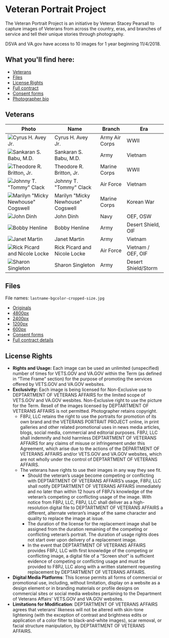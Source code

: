 # Veteran Portrait Project
The Veteran Portrait Project is an initiative by Veteran Stacey Pearsall to capture images of Veterans from across the country, eras, and branches of service and tell their unique stories through photography. 

DSVA and VA.gov have access to 10 images for 1 year beginning 11/4/2018.

## What you'll find here:
- [Veterans](#veterans)
- [Files](#files)
- [License Rights](#license-rights)
- [Full contract](https://github.com/department-of-veterans-affairs/digitalservice/blob/master/projects/Merger/Contracts/VPP/VPP_VA_Usage-092018.pdf)
- [Consent forms](https://github.com/department-of-veterans-affairs/digitalservice/tree/master/projects/Merger/Contracts/VPP/VPP-consent-forms)
- [Photographer bio](https://github.com/department-of-veterans-affairs/va.gov-team/blob/master/design/va-graphics/veteran-portrait-project/Pearsall_BIO_2018.docx)

## Veterans
| Photo                                  | Name                              | Branch | Era  |
| -------------------------------------- | --------------------------------- | ------ | ---- |
| ![Cyrus H. Avey Jr.](https://github.com/department-of-veterans-affairs/va.gov-team/blob/master/design/va-graphics/veteran-portrait-project/VPP-images/600px/avey-white-600px.jpg) | Cyrus H. Avey Jr. | Army Air Corps | WWII |
| ![Sankaran S. Babu, M.D.](https://github.com/department-of-veterans-affairs/va.gov-team/blob/master/design/va-graphics/veteran-portrait-project/VPP-images/600px/babu-white-600px.jpg) | Sankaran S. Babu, M.D. | Army | Vietnam |
| ![Theodore R. Britton, Jr.](https://github.com/department-of-veterans-affairs/va.gov-team/blob/master/design/va-graphics/veteran-portrait-project/VPP-images/600px/britton-white-600px.jpg) | Theodore R. Britton, Jr. | Marine Corps | WWII |
| ![Johnny T. "Tommy" Clack](https://github.com/department-of-veterans-affairs/va.gov-team/blob/master/design/va-graphics/veteran-portrait-project/VPP-images/600px/clack-white-600px.jpg) | Johnny T. "Tommy" Clack | Air Force | Vietnam |
| ![Marilyn "Micky Newhouse" Cogswell](https://github.com/department-of-veterans-affairs/va.gov-team/blob/master/design/va-graphics/veteran-portrait-project/VPP-images/600px/cogswell-white-600px.jpg) | Marilyn "Micky Newhouse" Cogswell | Marine Corps | Korean War |
| ![John Dinh](https://github.com/department-of-veterans-affairs/va.gov-team/blob/master/design/va-graphics/veteran-portrait-project/VPP-images/600px/dinh-white-600px.jpg) | John Dinh | Navy | OEF, OSW |
| ![Bobby Henline](https://github.com/department-of-veterans-affairs/va.gov-team/blob/master/design/va-graphics/veteran-portrait-project/VPP-images/600px/henline-white-600px.jpg) | Bobby Henline | Army | Desert Shield, OIF |
| ![Janet Martin](https://github.com/department-of-veterans-affairs/va.gov-team/blob/master/design/va-graphics/veteran-portrait-project/VPP-images/600px/martin-white-600px.jpg) | Janet Martin | Army | Vietnam |
| ![Rick Picard and Nicole Locke](https://github.com/department-of-veterans-affairs/va.gov-team/blob/master/design/va-graphics/veteran-portrait-project/VPP-images/600px/picard_locke-white-600px.jpg) | Rick Picard and Nicole Locke | Air Force | Vietnam / OEF, OIF |
| ![Sharon Singleton](https://github.com/department-of-veterans-affairs/va.gov-team/blob/master/design/va-graphics/veteran-portrait-project/VPP-images/600px/singleton-white-600px.jpg) | Sharon Singleton | Army | Desert Shield/Storm |

## Files
File names: `lastname-bgcolor-cropped-size.jpg`
- [Originals](https://github.com/department-of-veterans-affairs/va.gov-team/tree/master/design/va-graphics/veteran-portrait-project/VPP-images/original)
- [4800px](https://github.com/department-of-veterans-affairs/va.gov-team/tree/master/design/va-graphics/veteran-portrait-project/VPP-images/4800px)
- [2400px](https://github.com/department-of-veterans-affairs/va.gov-team/tree/master/design/va-graphics/veteran-portrait-project/VPP-images/2400px)
- [1200px](https://github.com/department-of-veterans-affairs/va.gov-team/tree/master/design/va-graphics/veteran-portrait-project/VPP-images/1200px)
- [600px](https://github.com/department-of-veterans-affairs/va.gov-team/tree/master/design/va-graphics/veteran-portrait-project/VPP-images/600px)
- [Consent forms]()
- [Full contract details]()

## License Rights
- **Rights and Usage:** Each image can be used an unlimited (unspecified) number of times for VETS.GOV and VA.GOV within the Term (as defined in “Time Frame” section) for the purpose of promoting the services offered by VETS.GOV and VA.GOV websites. 
- **Exclusivity:** Each image is being licensed for Non-Exclusive use to DEPTARTMENT OF VETERANS AFFAIRS for the limited scope of VETS.GOV and VA.GOV wesbites. Non-Exclusive right to use the picture for the Term. Resell of the images licensed by DEPTARTMENT OF VETERANS AFFAIRS is not permitted. Photographer retains copyright. 
  - F8PJ, LLC retains the right to use the portraits for promotion of its own brand and the VETERANS PORTRAIT PROJECT online, in print galleries and other related promotional uses in news media articles, blogs, social media, commercial and editorial purposes. F8PJ, LLC shall indemnify and hold harmless DEPTARTMENT OF VETERANS AFFAIRS for any claims of misuse or infringement under this Agreement, which arise due to the actions of the DEPARTMENT OF VETERANS AFFAIRS and/or VETS.GOV and VA.GOV websites, which are not wholly under the control of DEPTARTMENT OF VETERANS AFFAIRS. 
  - The veterans have rights to use their images in any way they see fit.
    - Should the veteran’s usage become competing or conflicting with DEPTARTMENT OF VETERANS AFFAIRS’s usage, F8PJ, LLC shall notify DEPTARTMENT OF VETERANS AFFAIRS immediately and no later than within 12 hours of F8PJ’s knowledge of the veteran’s competing or conflicting usage of the image. With notice from F8PJ, LLC, F8PJ, LLC shall deliver as a high-resolution digital file to DEPTARTMENT OF VETERANS AFFAIRS a different, alternate veteran’s image of the same character and quality to replace the image at issue. 
    - The duration of the license for the replacement image shall be assigned from the duration remaining of the competing or conflicting veteran’s portrait. The duration of usage rights does not start over upon delivery of a replacement image. 
    - In the event that DEPTARTMENT OF VETERANS AFFAIRS provides F8PJ, LLC with first knowledge of the competing or conflicting image, a digital file of a “Screen shot” is sufficient evidence of competing or conflicting usage and must be provided to F8PJ, LLC along with a written statement requesting replacement by DEPTARTMENT OF VETERANS AFFAIRS. 
- **Digital Media Platforms**: This license permits all forms of commercial or promotional use, including, without limitation, display on a website as a design element or in branding materials or profile designs on commercial sites or social media websites pertaining to the Department of Veterans Affairs’ VETS.GOV and VA.GOV websites.
- **Limitations for Modification**: DEPTARTMENT OF VETERANS AFFAIRS agrees that veterans’ likeness will not be altered with skin-tone lightening (with the exception of contrast and brightness edits or application of a color filter to black-and-white images), scar removal, or facial structure manipulation, by DEPTARTMENT OF VETERANS AFFAIRS. 
